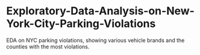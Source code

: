 # Exploratory-Data-Analysis-on-New-York-City-Parking-Violations
EDA on NYC parking violations, showing various vehicle brands and the counties with the most violations.
